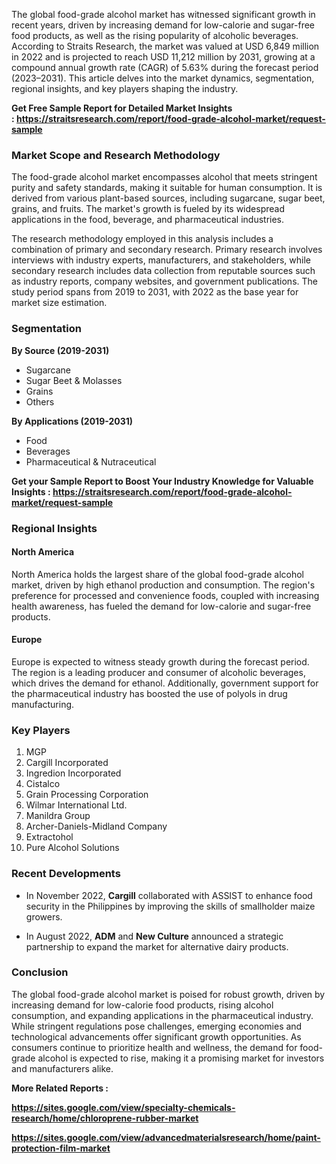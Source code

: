 <p>The global food-grade alcohol market has witnessed significant growth in recent years, driven by increasing demand for low-calorie and sugar-free food products, as well as the rising popularity of alcoholic beverages. According to Straits Research, the market was valued at USD 6,849 million in 2022 and is projected to reach USD 11,212 million by 2031, growing at a compound annual growth rate (CAGR) of 5.63% during the forecast period (2023&ndash;2031). This article delves into the market dynamics, segmentation, regional insights, and key players shaping the industry.</p>
<p><strong> Get Free Sample Report for Detailed Market Insights :&nbsp;<a href="https://straitsresearch.com/report/food-grade-alcohol-market/request-sample">https://straitsresearch.com/report/food-grade-alcohol-market/request-sample</a>&nbsp;</strong></p>
<h3><strong>Market Scope and Research Methodology</strong></h3>
<p>The food-grade alcohol market encompasses alcohol that meets stringent purity and safety standards, making it suitable for human consumption. It is derived from various plant-based sources, including sugarcane, sugar beet, grains, and fruits. The market's growth is fueled by its widespread applications in the food, beverage, and pharmaceutical industries.</p>
<p>The research methodology employed in this analysis includes a combination of primary and secondary research. Primary research involves interviews with industry experts, manufacturers, and stakeholders, while secondary research includes data collection from reputable sources such as industry reports, company websites, and government publications. The study period spans from 2019 to 2031, with 2022 as the base year for market size estimation.</p>
<h3><strong>Segmentation</strong></h3>
<div>
<p><strong>By Source (2019-2031)</strong></p>
<ul>
<li>Sugarcane</li>
<li>Sugar Beet &amp; Molasses</li>
<li>Grains</li>
<li>Others</li>
</ul>
<p><strong>By Applications (2019-2031)</strong></p>
<ul>
<li>Food</li>
<li>Beverages</li>
<li>Pharmaceutical &amp; Nutraceutical</li>
</ul>
<p><strong>Get your Sample Report to Boost Your Industry Knowledge for Valuable Insights :&nbsp;<a href="https://straitsresearch.com/report/food-grade-alcohol-market/request-sample">https://straitsresearch.com/report/food-grade-alcohol-market/request-sample</a>&nbsp;</strong></p>
</div>
<h3><strong>Regional Insights</strong></h3>
<h4><strong>North America</strong></h4>
<p>North America holds the largest share of the global food-grade alcohol market, driven by high ethanol production and consumption. The region's preference for processed and convenience foods, coupled with increasing health awareness, has fueled the demand for low-calorie and sugar-free products.</p>
<h4><strong>Europe</strong></h4>
<p>Europe is expected to witness steady growth during the forecast period. The region is a leading producer and consumer of alcoholic beverages, which drives the demand for ethanol. Additionally, government support for the pharmaceutical industry has boosted the use of polyols in drug manufacturing.</p>
<h3><strong>Key Players</strong></h3>
<ol>
<li>MGP</li>
<li>Cargill Incorporated</li>
<li>Ingredion Incorporated</li>
<li>Cistalco</li>
<li>Grain Processing Corporation</li>
<li>Wilmar International Ltd.</li>
<li>Manildra Group</li>
<li>Archer-Daniels-Midland Company</li>
<li>Extractohol</li>
<li>Pure Alcohol Solutions</li>
</ol>
<h3><strong>Recent Developments</strong></h3>
<ul>
<li>
<p>In November 2022,&nbsp;<strong>Cargill</strong>&nbsp;collaborated with ASSIST to enhance food security in the Philippines by improving the skills of smallholder maize growers.</p>
</li>
<li>
<p>In August 2022,&nbsp;<strong>ADM</strong>&nbsp;and&nbsp;<strong>New Culture</strong>&nbsp;announced a strategic partnership to expand the market for alternative dairy products.</p>
</li>
</ul>
<h3><strong>Conclusion</strong></h3>
<p>The global food-grade alcohol market is poised for robust growth, driven by increasing demand for low-calorie food products, rising alcohol consumption, and expanding applications in the pharmaceutical industry. While stringent regulations pose challenges, emerging economies and technological advancements offer significant growth opportunities. As consumers continue to prioritize health and wellness, the demand for food-grade alcohol is expected to rise, making it a promising market for investors and manufacturers alike.</p>
<p><strong>More Related Reports :&nbsp;</strong></p>
<p><strong><a href="https://sites.google.com/view/specialty-chemicals-research/home/chloroprene-rubber-market">https://sites.google.com/view/specialty-chemicals-research/home/chloroprene-rubber-market</a></strong></p>
<p><strong><a href="https://sites.google.com/view/advancedmaterialsresearch/home/paint-protection-film-market">https://sites.google.com/view/advancedmaterialsresearch/home/paint-protection-film-market</a><br /></strong></p>
